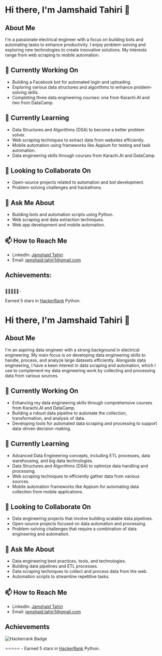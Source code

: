 # Hi there, I'm Jamshaid Tahiri 👋

## About Me
I'm a passionate electrical engineer with a focus on building bots and automating tasks to enhance productivity. I enjoy problem-solving and exploring new technologies to create innovative solutions. My interests range from web scraping to mobile automation.

## 🔭 Currently Working On
- Building a Facebook bot for automated login and uploading.
- Exploring various data structures and algorithms to enhance problem-solving skills.
- Completing three data engineering courses: one from Karachi.AI and two from DataCamp.

## 🌱 Currently Learning
- Data Structures and Algorithms (DSA) to become a better problem solver.
- Web scraping techniques to extract data from websites efficiently.
- Mobile automation using frameworks like Appium for testing and task automation.
- Data engineering skills through courses from Karachi.AI and DataCamp.

## 👯 Looking to Collaborate On
- Open-source projects related to automation and bot development.
- Problem-solving challenges and hackathons.

## 💬 Ask Me About
- Building bots and automation scripts using Python.
- Web scraping and data extraction techniques.
- Web app development and mobile automation.

## 📫 How to Reach Me
- LinkedIn: [Jamshaid Tahiri](https://www.linkedin.com/in/jamshaidtahiri/)
- Email: jamshaid.tahiri1@gmail.com

## Achievements:
![<HACKERRANK>](https://img.shields.io/badge/-Hackerrank-2EC866?style=for-the-badge&logo=HackerRank&logoColor=white) 

:star2::star2::star2::star2::star2:- 

Earned 5 stars in [HackerRank](https://www.hackerrank.com/jamshaid_tahiri1) Python.






# Hi there, I'm Jamshaid Tahiri 👋

## About Me
I'm an aspiring data engineer with a strong background in electrical engineering. My main focus is on developing data engineering skills to handle, process, and analyze large datasets efficiently. Alongside data engineering, I have a keen interest in data scraping and automation, which I use to complement my data engineering work by collecting and processing data from various sources.

## 🔭 Currently Working On
- Enhancing my data engineering skills through comprehensive courses from Karachi.AI and DataCamp.
- Building a robust data pipeline to automate the collection, transformation, and analysis of data.
- Developing tools for automated data scraping and processing to support data-driven decision-making.

## 🌱 Currently Learning
- Advanced Data Engineering concepts, including ETL processes, data warehousing, and big data technologies.
- Data Structures and Algorithms (DSA) to optimize data handling and processing.
- Web scraping techniques to efficiently gather data from various sources.
- Mobile automation frameworks like Appium for automating data collection from mobile applications.

## 👯 Looking to Collaborate On
- Data engineering projects that involve building scalable data pipelines.
- Open-source projects focused on data automation and processing.
- Problem-solving challenges that require a combination of data engineering and automation.

## 💬 Ask Me About
- Data engineering best practices, tools, and technologies.
- Building data pipelines and ETL processes.
- Data scraping techniques to collect and process data from the web.
- Automation scripts to streamline repetitive tasks.

## 📫 How to Reach Me
- LinkedIn: [Jamshaid Tahiri](https://www.linkedin.com/in/jamshaidtahiri/)
- Email: jamshaid.tahiri1@gmail.com

## Achievements
![Hackerrank Badge](https://img.shields.io/badge/-Hackerrank-2EC866?style=for-the-badge&logo=HackerRank&logoColor=white)

⭐️⭐️⭐️⭐️⭐️ - Earned 5 stars in [HackerRank](https://www.hackerrank.com/jamshaid_tahiri1) Python.

